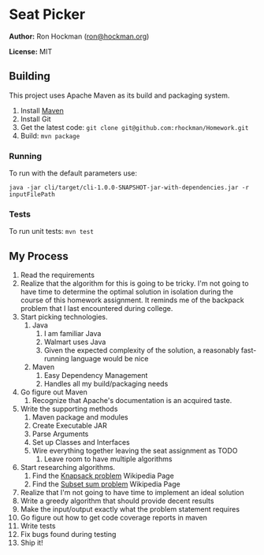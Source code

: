 # Seat Picker

**Author:** Ron Hockman (ron@hockman.org)

**License:** MIT

## Building
This project uses Apache Maven as its build and packaging system.

1. Install [Maven](https://maven.apache.org/install.html)
1. Install Git
1. Get the latest code: `git clone git@github.com:rhockman/Homework.git`
1. Build: `mvn package`

### Running

To run with the default parameters use:

`java -jar cli/target/cli-1.0.0-SNAPSHOT-jar-with-dependencies.jar -r inputFilePath`

### Tests

To run unit tests: `mvn test`

## My Process


1. Read the requirements
1. Realize that the algorithm for this is going to be tricky. I'm not going to have time to determine the optimal solution in isolation during the course of this homework assignment.  It reminds me of the backpack problem that I last encountered during college.
1. Start picking technologies.
    1. Java
        1. I am familiar Java
        1. Walmart uses Java
        1. Given the expected complexity of the solution, a reasonably fast-running language would be nice  
    1. Maven
        1. Easy Dependency Management
        1. Handles all my build/packaging needs
1. Go figure out Maven
    1. Recognize that Apache's documentation is an acquired taste.
1. Write the supporting methods
    1. Maven package and modules
    1. Create Executable JAR
    1. Parse Arguments
    1. Set up Classes and Interfaces
    1. Wire everything together leaving the seat assignment as TODO
        1. Leave room to have multiple algorithms
1. Start researching algorithms.
    1. Find the [Knapsack problem](https://en.wikipedia.org/wiki/Knapsack_problem) Wikipedia Page
    1. Find the [Subset sum problem](https://en.wikipedia.org/wiki/Subset_sum_problem) Wikipedia Page
1. Realize that I'm not going to have time to implement an ideal solution
1. Write a greedy algorithm that should provide decent results
1. Make the input/output exactly what the problem statement requires
1. Go figure out how to get code coverage reports in maven
1. Write tests
1. Fix bugs found during testing
1. Ship it!



